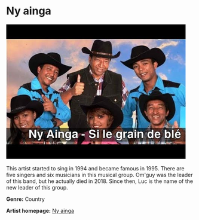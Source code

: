 # Ny ainga

![Ny ainga](ny-ainga.jpg)

This artist started to sing in 1994 and became famous in 1995. There are five singers and six musicians in this musical group. Om'guy was the leader of this band, but he actually died in 2018. Since then, Luc is the name of the new leader of this group.

**Genre:** Country

**Artist homepage:** [Ny ainga](https://web.facebook.com/Tarika.Ny.Ainga/?_rdc=1&_rdr)
